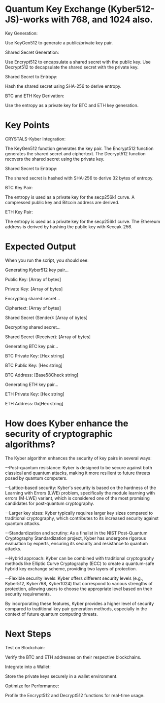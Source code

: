 # Quantum Key Exchange (Kyber512-JS)-works with 768, and 1024 also.

Key Generation:

Use KeyGen512 to generate a public/private key pair.

Shared Secret Generation:

Use Encrypt512 to encapsulate a shared secret with the public key.
Use Decrypt512 to decapsulate the shared secret with the private key.

Shared Secret to Entropy:

Hash the shared secret using SHA-256 to derive entropy.

BTC and ETH Key Derivation:

Use the entropy as a private key for BTC and ETH key generation.

# Key Points

CRYSTALS-Kyber Integration:

The KeyGen512 function generates the key pair.
The Encrypt512 function generates the shared secret and ciphertext.
The Decrypt512 function recovers the shared secret using the private key.

Shared Secret to Entropy:

The shared secret is hashed with SHA-256 to derive 32 bytes of entropy.

BTC Key Pair:

The entropy is used as a private key for the secp256k1 curve.
A compressed public key and Bitcoin address are derived.

ETH Key Pair:

The entropy is used as a private key for the secp256k1 curve.
The Ethereum address is derived by hashing the public key with Keccak-256.

# Expected Output
When you run the script, you should see:

Generating Kyber512 key pair...

Public Key: [Array of bytes]

Private Key: [Array of bytes]

Encrypting shared secret...

Ciphertext: [Array of bytes]

Shared Secret (Sender): [Array of bytes]

Decrypting shared secret...

Shared Secret (Receiver): [Array of bytes]

Generating BTC key pair...

BTC Private Key: [Hex string]

BTC Public Key: [Hex string]

BTC Address: [Base58Check string]

Generating ETH key pair...

ETH Private Key: [Hex string]

ETH Address: 0x[Hex string]

# How does Kyber enhance the security of cryptographic algorithms?

The Kyber algorithm enhances the security of key pairs in several ways:

--Post-quantum resistance: Kyber is designed to be secure against both classical and quantum attacks, making it more resilient to future threats posed by quantum computers.

--Lattice-based security: Kyber's security is based on the hardness of the Learning with Errors (LWE) problem, specifically the module learning with errors (M-LWE) variant, which is considered one of the most promising candidates for post-quantum cryptography.

--Larger key sizes: Kyber typically requires larger key sizes compared to traditional cryptography, which contributes to its increased security against quantum attacks.

--Standardization and scrutiny: As a finalist in the NIST Post-Quantum Cryptography Standardization project, Kyber has undergone rigorous evaluation by experts, ensuring its security and resistance to quantum attacks.

--Hybrid approach: Kyber can be combined with traditional cryptography methods like Elliptic Curve Cryptography (ECC) to create a quantum-safe hybrid key exchange scheme, providing two layers of protection.

--Flexible security levels: Kyber offers different security levels (e.g., Kyber512, Kyber768, Kyber1024) that correspond to various strengths of protection, allowing users to choose the appropriate level based on their security requirements.

By incorporating these features, Kyber provides a higher level of security compared to traditional key pair generation methods, especially in the context of future quantum computing threats.

# Next Steps
Test on Blockchain:

Verify the BTC and ETH addresses on their respective blockchains.

Integrate into a Wallet:

Store the private keys securely in a wallet environment.

Optimize for Performance:

Profile the Encrypt512 and Decrypt512 functions for real-time usage.
